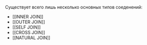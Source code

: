 Существует всего лишь несколько основных типов соеденений:

* [[INNER JOIN]]
* [[OUTER JOIN]]
* [[SELF JOIN]]
* [[CROSS JOIN]]
* [[NATURAL JOIN]]
